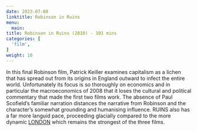 ```yaml
---
date: 2023-07-08
linktitle: Robinson in Ruins
menu:
  main:
title: Robinson in Ruins (2010) - 101 mins
categories: [
  'film',
]
weight: 10
---
```


In this final Robinson film, Patrick Keiller examines capitalism as a lichen that has spread out from its origins in England outward to infect the entire world. Unfortunately its focus is so thoroughly on economics and in particular the macroeconomics of 2008 that it loses the cultural and political commentary that made the first two films work. The absence of Paul Scofield’s familiar narration distances the narrative from Robinson and the character’s somewhat grounding and humanising influence. RUINS also has a far more languid pace, proceeding glacially compared to the more dynamic [LONDON](https://reviewsperminute.simonxix.com/posts/london/) which remains the strongest of the three films. 

